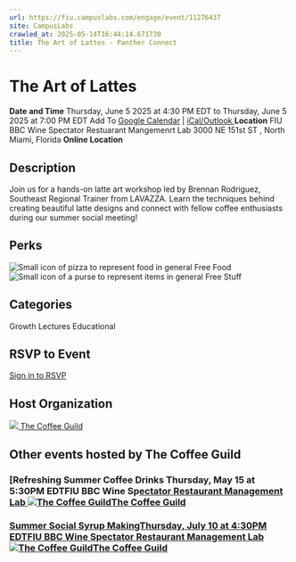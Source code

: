 ```yaml
---
url: https://fiu.campuslabs.com/engage/event/11276437
site: CampusLabs
crawled_at: 2025-05-14T16:44:14.671730
title: The Art of Lattes - Panther Connect
---
```


# The Art of Lattes
**Date and Time**
Thursday, June 5 2025 at 4:30 PM EDT  to 
Thursday, June 5 2025 at 7:00 PM EDT
Add To [Google Calendar](https://fiu.campuslabs.com/engage/event/11276437/googlepublish) | [iCal/Outlook ](https://fiu.campuslabs.com/engage/event/11276437.ics)
**Location**
FIU BBC Wine Spectator Restuarant Mangemenrt Lab
3000 NE 151st ST , North Miami, Florida 
**Online Location**
## Description
Join us for a hands-on latte art workshop led by Brennan Rodriguez, Southeast Regional Trainer from LAVAZZA. Learn the techniques behind creating beautiful latte designs and connect with fellow coffee enthusiasts during our summer social meeting!
## Perks
![Small icon of pizza to represent food in general](https://static.campuslabsengage.com/discovery/images/free_food.svg) Free Food 
![Small icon of a purse to represent items in general](https://static.campuslabsengage.com/discovery/images/free_stuff.svg) Free Stuff 
## Categories
Growth
Lectures
Educational
## RSVP to Event
[Sign in to RSVP](https://fiu.campuslabs.com/engage/account/login?returnUrl=/engage/event/11276437)
## Host Organization
[![](https://se-images.campuslabs.com/clink/images/c67703aa-d5ba-43e4-b8ff-97d879958ea0d2ad1655-114e-4637-b25b-6d006d5251d2.png?preset=small-sq) The Coffee Guild ](https://fiu.campuslabs.com/engage/organization/coffeeguild)
## Other events hosted by The Coffee Guild
### [Refreshing Summer Coffee Drinks Thursday, May 15 at 5:30PM EDTFIU BBC Wine Sp[ectator Restaurant Management Lab ![The Coffee Guild](https://se-images.campuslabs.com/clink/images/c67703aa-d5ba-43e4-b8ff-97d879958ea0d2ad1655-114e-4637-b25b-6d006d5251d2.png?preset=small-sq)The Coffee Guild](https://fiu.campuslabs.com/engage/event/11276435)
### [Summer Social Syrup MakingThursday, July 10 at 4:30PM EDTFIU BBC Wine Spectator Restaurant Management Lab![The Coffee Guild](https://se-images.campuslabs.com/clink/images/c67703aa-d5ba-43e4-b8ff-97d879958ea0d2ad1655-114e-4637-b25b-6d006d5251d2.png?preset=small-sq)The Coffee Guild](https://fiu.campuslabs.com/engage/event/11276439)
